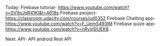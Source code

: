 Today: 
Firebase tutorial- https://www.youtube.com/watch?v=SV9pJqR41KI&t=4618s
Firebase peoject- https://classroom.udacity.com/courses/ud0352
Firebase Chatting app- https://www.youtube.com/watch?v=F_UemS493IM
Firebase quize app- https://www.youtube.com/watch?v=nRvxjSfJEK8

Next:
API-
API android
Rest API